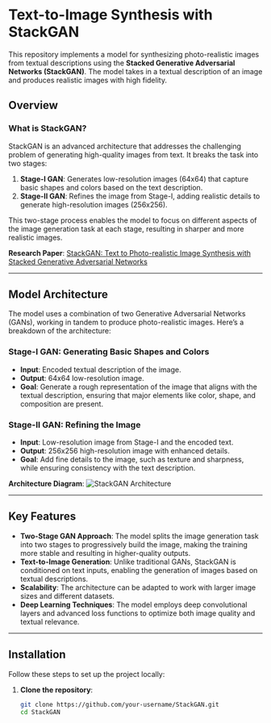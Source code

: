 # Text-to-Image Synthesis with StackGAN

This repository implements a model for synthesizing photo-realistic images from textual descriptions using the **Stacked Generative Adversarial Networks (StackGAN)**. The model takes in a textual description of an image and produces realistic images with high fidelity.

## Overview

### What is StackGAN?

StackGAN is an advanced architecture that addresses the challenging problem of generating high-quality images from text. It breaks the task into two stages:
1. **Stage-I GAN**: Generates low-resolution images (64x64) that capture basic shapes and colors based on the text description.
2. **Stage-II GAN**: Refines the image from Stage-I, adding realistic details to generate high-resolution images (256x256).

This two-stage process enables the model to focus on different aspects of the image generation task at each stage, resulting in sharper and more realistic images.

**Research Paper**: [StackGAN: Text to Photo-realistic Image Synthesis with Stacked Generative Adversarial Networks](https://arxiv.org/pdf/1612.03242.pdf)

---

## Model Architecture

The model uses a combination of two Generative Adversarial Networks (GANs), working in tandem to produce photo-realistic images. Here’s a breakdown of the architecture:

### Stage-I GAN: Generating Basic Shapes and Colors

- **Input**: Encoded textual description of the image.
- **Output**: 64x64 low-resolution image.
- **Goal**: Generate a rough representation of the image that aligns with the textual description, ensuring that major elements like color, shape, and composition are present.

### Stage-II GAN: Refining the Image

- **Input**: Low-resolution image from Stage-I and the encoded text.
- **Output**: 256x256 high-resolution image with enhanced details.
- **Goal**: Add fine details to the image, such as texture and sharpness, while ensuring consistency with the text description.

**Architecture Diagram**:
![StackGAN Architecture](https://user-images.githubusercontent.com/31109495/94064358-32e02d00-fe07-11ea-8ae0-a53e443f9509.png)

---

## Key Features

- **Two-Stage GAN Approach**: The model splits the image generation task into two stages to progressively build the image, making the training more stable and resulting in higher-quality outputs.
- **Text-to-Image Generation**: Unlike traditional GANs, StackGAN is conditioned on text inputs, enabling the generation of images based on textual descriptions.
- **Scalability**: The architecture can be adapted to work with larger image sizes and different datasets.
- **Deep Learning Techniques**: The model employs deep convolutional layers and advanced loss functions to optimize both image quality and textual relevance.

---

## Installation

Follow these steps to set up the project locally:

1. **Clone the repository**:
   ```bash
   git clone https://github.com/your-username/StackGAN.git
   cd StackGAN
